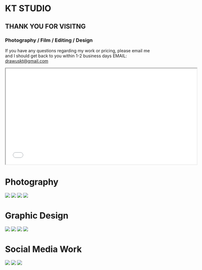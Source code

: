 # KT STUDIO
## THANK YOU FOR VISITNG 

### Photography / Film / Editing / Design

If you have any questions regarding my work or pricing,  please email me and I should get back to you within 1-2 business days
EMAIL: drawuskt@gmail.com

<iframe width="633" height="317" src="KT pics/meg wed.mp4"> </iframe>

# Photography

<img src="KT pics/dance1.jpg">

<img src="KT pics/wd1.jpg">

<img src="KT pics/gr.jpg">

<img src="KT pics/gg2.jpg">

# Graphic Design 

<img src="KT pics/krit 2.jpg">

<img src="KT pics/MJ.jpg">

<img src="KT pics/D.jpg">

<img src="KT pics/drawing.jpg">

# Social Media Work

<img src="KT pics/cc.JPG">

<img src="KT pics/bb.JPG">

<img src="KT pics/ff.JPG">
